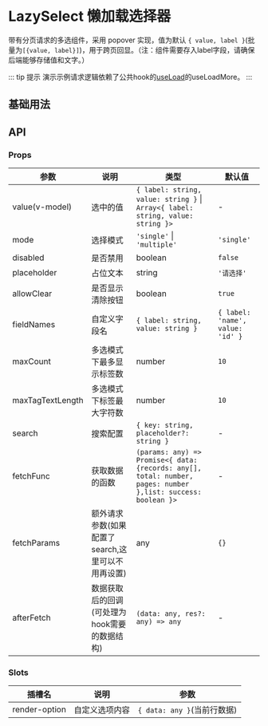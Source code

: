 # LazySelect 懒加载选择器

带有分页请求的多选组件，采用 popover 实现，值为默认 `{ value, label }`(批量为`[{value, label}]`)，用于跨页回显。（注：组件需要存入label字段，请确保后端能够存储值和文字。）

<script setup>
import Basic from './Basic.vue'
</script>
::: tip 提示
演示示例请求逻辑依赖了公共hook的[useLoad](/components/useLoad)的useLoadMore。
:::

## 基础用法

<Basic/>


## API

### Props

| 参数 | 说明 | 类型 | 默认值 |
| --- | --- | --- | --- |
| value(v-model) | 选中的值 | `{ label: string, value: string }` \| `Array<{ label: string, value: string }>` | - |
| mode | 选择模式 | `'single'` \| `'multiple'` | `'single'` |
| disabled | 是否禁用 | boolean | `false` |
| placeholder | 占位文本 | string | `'请选择'` |
| allowClear | 是否显示清除按钮 | boolean | `true` |
| fieldNames | 自定义字段名 | `{ label: string, value: string }` | `{ label: 'name', value: 'id' }` |
| maxCount | 多选模式下最多显示标签数 | number | `10` |
| maxTagTextLength | 多选模式下标签最大字符数 | number | `10` |
| search | 搜索配置 | `{ key: string, placeholder?: string }` | - |
| fetchFunc | 获取数据的函数 | `(params: any) => Promise<{ data: {records: any[], total: number, pages: number },list: success: boolean }>` | - |
| fetchParams | 额外请求参数(如果配置了search,这里可以不用再设置) | any | `{}` |
| afterFetch | 数据获取后的回调(可处理为hook需要的数据结构) | `(data: any, res?: any) => any` | - |


### Slots

| 插槽名 | 说明 | 参数 |
| --- | --- | --- |
| render-option | 自定义选项内容 | `{ data: any }`(当前行数据) | 